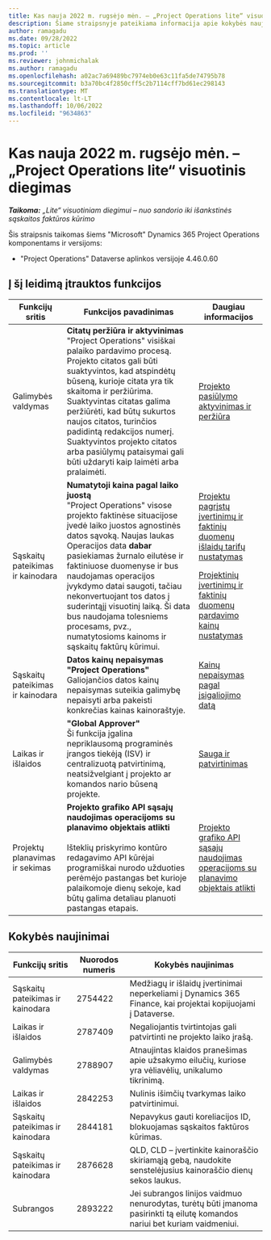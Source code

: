 ```yaml
---
title: Kas nauja 2022 m. rugsėjo mėn. – „Project Operations lite“ visuotinis diegimas
description: Šiame straipsnyje pateikiama informacija apie kokybės naujinimus, kuriuos galima rasti 2022 m. rugsėjo mėnesio "Microsoft Dynamics 365 Project Operations lite" diegimo leidime.
author: ramagadu
ms.date: 09/28/2022
ms.topic: article
ms.prod: ''
ms.reviewer: johnmichalak
ms.author: ramagadu
ms.openlocfilehash: a02ac7a69489bc7974eb0e63c11fa5de74795b78
ms.sourcegitcommit: b3a70bc4f2850cff5c2b7114cff7bd61ec298143
ms.translationtype: MT
ms.contentlocale: lt-LT
ms.lasthandoff: 10/06/2022
ms.locfileid: "9634863"
---
```

# <a name="whats-new-september-2022---project-operations-lite-deployment"></a>Kas nauja 2022 m. rugsėjo mėn. – „Project Operations lite“ visuotinis diegimas

_**Taikoma:** „Lite“ visuotiniam diegimui – nuo sandorio iki išankstinės sąskaitos faktūros kūrimo_

Šis straipsnis taikomas šiems "Microsoft" Dynamics 365 Project Operations komponentams ir versijoms:

- "Project Operations" Dataverse aplinkos versijoje 4.46.0.60

## <a name="features-included-in-this-release"></a>Į šį leidimą įtrauktos funkcijos

| Funkcijų sritis | Funkcijos pavadinimas | Daugiau informacijos |
| --- | --- | --- |
| Galimybės valdymas | **Citatų peržiūra ir aktyvinimas**<br>"Project Operations" visiškai palaiko pardavimo procesą. Projekto citatos gali būti suaktyvintos, kad atspindėtų būseną, kurioje citata yra tik skaitoma ir peržiūrima. Suaktyvintas citatas galima peržiūrėti, kad būtų sukurtos naujos citatos, turinčios padidintą redakcijos numerį. Suaktyvintos projekto citatos arba pasiūlymų pataisymai gali būti uždaryti kaip laimėti arba pralaimėti. | [Projekto pasiūlymo aktyvinimas ir peržiūra](/dynamics365/project-operations/sales/activation-and-revision) |
| Sąskaitų pateikimas ir kainodara | **Numatytoji kaina pagal laiko juostą**<br>"Project Operations" visose projekto faktinėse situacijose įvedė laiko juostos agnostinės datos sąvoką. Naujas laukas Operacijos data **dabar** pasiekiamas žurnalo eilutėse ir faktiniuose duomenyse ir bus naudojamas operacijos įvykdymo datai saugoti, tačiau nekonvertuojant tos datos į suderintąjį visuotinį laiką. Ši data bus naudojama tolesniems procesams, pvz., numatytosioms kainoms ir sąskaitų faktūrų kūrimui. | <p>[Projektu pagrįstų įvertinimų ir faktinių duomenų išlaidų tarifų nustatymas](/dynamics365/project-operations/pro/pricing-costing/cost-price-resolution-sales)</p><p>[Projektinių įvertinimų ir faktinių duomenų pardavimo kainų nustatymas](/dynamics365/project-operations/pro/pricing-costing/sales-price-resolution-sales)</p> |
| Sąskaitų pateikimas ir kainodara | **Datos kainų nepaisymas "Project Operations"**<br>Galiojančios datos kainų nepaisymas suteikia galimybę nepaisyti arba pakeisti konkrečias kainas kainoraštyje. | [Kainų nepaisymas pagal įsigaliojimo datą](/dynamics365/project-operations/pricing-costing/dateffective_price_overrides) |
| Laikas ir išlaidos | **"Global Approver"**<br>Ši funkcija įgalina nepriklausomą programinės įrangos tiekėją (ISV) ir centralizuotą patvirtinimą, neatsižvelgiant į projekto ar komandos nario būseną projekte. | [Sauga ir patvirtinimas](/dynamics365/project-operations/approvals/approvals-security) |
|Projektų planavimas ir sekimas|**Projekto grafiko API sąsajų naudojimas operacijoms su planavimo objektais atlikti** </br> </br>Išteklių priskyrimo kontūro redagavimo API kūrėjai programiškai nurodo užduoties perėmėjo pastangas bet kurioje palaikomoje dienų sekoje, kad būtų galima detaliau planuoti pastangas etapais.|[Projekto grafiko API sąsajų naudojimas operacijoms su planavimo objektais atlikti](/dynamics365/project-operations/project-management/schedule-api-preview)|

## <a name="quality-updates"></a>Kokybės naujinimai

| Funkcijų sritis | Nuorodos numeris | Kokybės naujinimas |
| --- | --- | --- |
| Sąskaitų pateikimas ir kainodara | 2754422 | Medžiagų ir išlaidų įvertinimai neperkeliami į Dynamics 365 Finance, kai projektai kopijuojami į Dataverse. |
| Laikas ir išlaidos | 2787409 | Negaliojantis tvirtintojas gali patvirtinti ne projekto laiko įrašą. |
| Galimybės valdymas | 2788907 | Atnaujintas klaidos pranešimas apie užsakymo eilučių, kuriose yra vėliavėlių, unikalumo tikrinimą. |
| Laikas ir išlaidos | 2842253 | Nulinis išimčių tvarkymas laiko patvirtinimui. |
| Sąskaitų pateikimas ir kainodara | 2844181 | Nepavykus gauti koreliacijos ID, blokuojamas sąskaitos faktūros kūrimas. |
| Sąskaitų pateikimas ir kainodara | 2876628 | QLD, CLD – įvertinkite kainoraščio skiriamąją gebą, naudokite senstelėjusius kainoraščio dienų sekos laukus. |
| Subrangos | 2893222 | Jei subrangos linijos vaidmuo nenurodytas, turėtų būti įmanoma pasirinkti tą eilutę komandos nariui bet kuriam vaidmeniui. |

